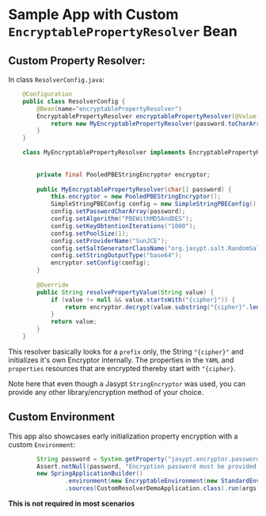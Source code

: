 # Sample App with Custom `EncryptablePropertyResolver` Bean

## Custom Property Resolver:

In class `ResolverConfig.java`:

```java
    @Configuration
    public class ResolverConfig {
        @Bean(name="encryptablePropertyResolver")
        EncryptablePropertyResolver encryptablePropertyResolver(@Value("${jasypt.encryptor.password}") String password) {
            return new MyEncryptablePropertyResolver(password.toCharArray());
        }
    }

```
```java
    class MyEncryptablePropertyResolver implements EncryptablePropertyResolver {
    
    
        private final PooledPBEStringEncryptor encryptor;
    
        public MyEncryptablePropertyResolver(char[] password) {
            this.encryptor = new PooledPBEStringEncryptor();
            SimpleStringPBEConfig config = new SimpleStringPBEConfig();
            config.setPasswordCharArray(password);
            config.setAlgorithm("PBEWithMD5AndDES");
            config.setKeyObtentionIterations("1000");
            config.setPoolSize(1);
            config.setProviderName("SunJCE");
            config.setSaltGeneratorClassName("org.jasypt.salt.RandomSaltGenerator");
            config.setStringOutputType("base64");
            encryptor.setConfig(config);
        }
    
        @Override
        public String resolvePropertyValue(String value) {
            if (value != null && value.startsWith("{cipher}")) {
                return encryptor.decrypt(value.substring("{cipher}".length()));
            }
            return value;
        }
    }

```
This resolver basically looks for a `prefix` only, the String `"{cipher}"` and initializes it's own Encryptor internally.
The properties in the `YAML` and `properties` resources that are encrypted thereby start with `"{cipher}`.

Note here that even though a Jasypt `StringEncryptor` was used, you can provide any other library/encryption method of your choice.

## Custom Environment

This app also showcases early initialization property encryption with a custom `Environment`:

```java
        String password = System.getProperty("jasypt.encryptor.password");
        Assert.notNull(password, "Encryption password must be provided!");
        new SpringApplicationBuilder()
                .environment(new EncryptableEnvironment(new StandardEnvironment(), new MyEncryptablePropertyResolver(password.toCharArray())))
                .sources(CustomResolverDemoApplication.class).run(args);
```

**This is not required in most scenarios**